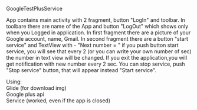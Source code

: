 GoogleTestPlusService

App contains main activity with 2 fragment, button "LogIn" and toolbar. In toolbare there are name of the App and button "LogOut" which shows only when you Logged in 
application. In first fragment there are a picture of your Google account, name, Gmail. In second fragment there are a button "start service" and TextView with - "Next number = "
if you push button start service, you will see that every 2 (or you can write your own number of sec) the number in text view will be changed. 
If you exit the application,you will get notification with new number every 2 sec. You can stop service, push "Stop service" button, that will 
appear instead "Start service".

Using: <br>
Glide (for download img)<br>
Google plus api<br>
Service (worked, even if the app is closed)
